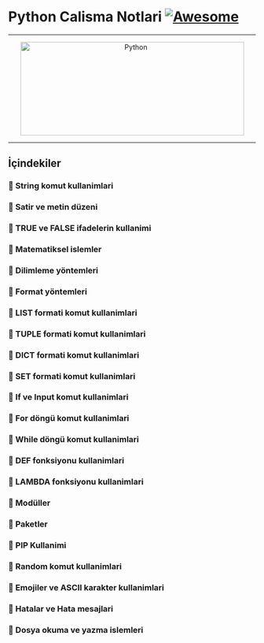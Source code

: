 # Python Calisma Notlari  [![Awesome](https://cdn.rawgit.com/sindresorhus/awesome/d7305f38d29fed78fa85652e3a63e154dd8e8829/media/badge.svg)](https://github.com/sindresorhus/awesome)

<hr>
<p align="center">
    <img alt="Python" src="https://raw.githubusercontent.com/medipnegiz/linux_cheat_sheet/main/Img/python.svg" height="190" width="455">
</p>
<hr>

## İçindekiler

### 🔖 String komut kullanimlari
### 🔖 Satir ve metin düzeni
### 🔖 TRUE ve FALSE ifadelerin kullanimi
### 🔖 Matematiksel islemler
### 🔖 Dilimleme yöntemleri
### 🔖 Format yöntemleri
### 🔖 LIST formati komut kullanimlari
### 🔖 TUPLE formati komut kullanimlari
### 🔖 DICT formati komut kullanimlari
### 🔖 SET formati komut kullanimlari
### 🔖 If ve Input komut kullanimlari
### 🔖 For döngü komut kullanimlari
### 🔖 While döngü komut kullanimlari
### 🔖 DEF fonksiyonu kullanimlari
### 🔖 LAMBDA fonksiyonu kullanimlari
### 🔖 Modüller
### 🔖 Paketler
### 🔖 PIP Kullanimi
### 🔖 Random komut kullanimlari
### 🔖 Emojiler ve ASCII karakter kullanimlari
### 🔖 Hatalar ve Hata mesajlari
### 🔖 Dosya okuma ve yazma islemleri

